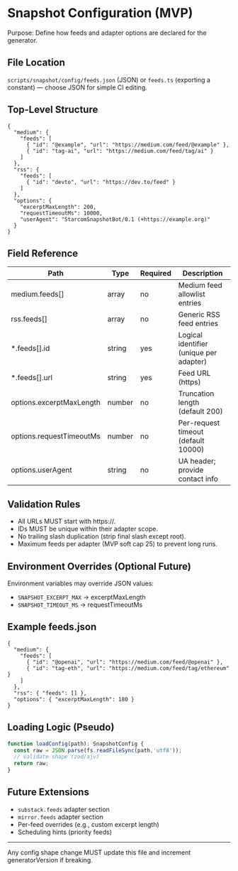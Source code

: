 # Snapshot Configuration (MVP)

Purpose: Define how feeds and adapter options are declared for the generator.

## File Location
`scripts/snapshot/config/feeds.json` (JSON) or `feeds.ts` (exporting a constant) — choose JSON for simple CI editing.

## Top-Level Structure
```
{
  "medium": {
    "feeds": [
      { "id": "@example", "url": "https://medium.com/feed/@example" },
      { "id": "tag-ai", "url": "https://medium.com/feed/tag/ai" }
    ]
  },
  "rss": {
    "feeds": [
      { "id": "devto", "url": "https://dev.to/feed" }
    ]
  },
  "options": {
    "excerptMaxLength": 200,
    "requestTimeoutMs": 10000,
    "userAgent": "StarcomSnapshotBot/0.1 (+https://example.org)"
  }
}
```

## Field Reference
| Path | Type | Required | Description |
|------|------|----------|-------------|
| medium.feeds[] | array | no | Medium feed allowlist entries |
| rss.feeds[] | array | no | Generic RSS feed entries |
| *.feeds[].id | string | yes | Logical identifier (unique per adapter) |
| *.feeds[].url | string | yes | Feed URL (https) |
| options.excerptMaxLength | number | no | Truncation length (default 200) |
| options.requestTimeoutMs | number | no | Per-request timeout (default 10000) |
| options.userAgent | string | no | UA header; provide contact info |

## Validation Rules
- All URLs MUST start with https://.
- IDs MUST be unique within their adapter scope.
- No trailing slash duplication (strip final slash except root).
- Maximum feeds per adapter (MVP soft cap 25) to prevent long runs.

## Environment Overrides (Optional Future)
Environment variables may override JSON values:
- `SNAPSHOT_EXCERPT_MAX` -> excerptMaxLength
- `SNAPSHOT_TIMEOUT_MS` -> requestTimeoutMs

## Example feeds.json
```
{
  "medium": {
    "feeds": [
      { "id": "@openai", "url": "https://medium.com/feed/@openai" },
      { "id": "tag-eth", "url": "https://medium.com/feed/tag/ethereum" }
    ]
  },
  "rss": { "feeds": [] },
  "options": { "excerptMaxLength": 180 }
}
```

## Loading Logic (Pseudo)
```ts
function loadConfig(path): SnapshotConfig {
  const raw = JSON.parse(fs.readFileSync(path,'utf8'));
  // validate shape (zod/ajv)
  return raw;
}
```

## Future Extensions
- `substack.feeds` adapter section
- `mirror.feeds` adapter section
- Per-feed overrides (e.g., custom excerpt length)
- Scheduling hints (priority feeds)

---
Any config shape change MUST update this file and increment generatorVersion if breaking.
